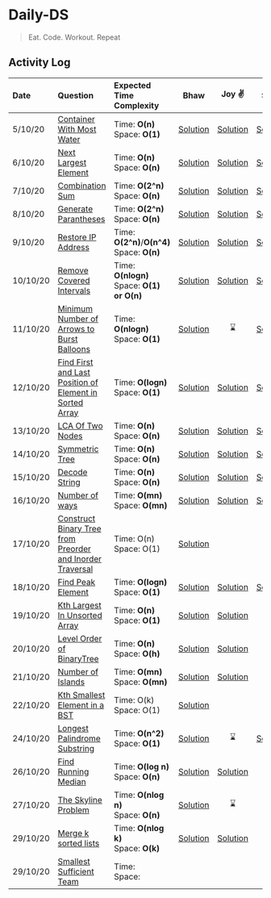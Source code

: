 # Daily-DS

> Eat. Code. Workout. Repeat

## Activity Log

| Date |Question| Expected Time Complexity| Bhaw | Joy :v: | Shub | Akash
| :--- |:---    |:--- |:---:  |:---: |:---: | :---:
|5/10/20 | [Container With Most Water ](https://leetcode.com/problems/container-with-most-water/)     | Time: **O(n)** <br /> Space: **O(1)** | [Solution](Java/src/main/java/com/bhawna/solutions/ContainerWithMostWater.java) | [Solution](Java/src/main/java/com/joydeep/solutions/ContainerWithMostWater.java) | [Solution](https://github.com/joydeep15/Daily-DS/blob/main/C++/Shubham/05.10.2020%20-%20Container%20With%20Most%20Water.cpp) | [Solution](Java/src/main/java/com/akash/solutions/ContainerWithMostWater.java)
|6/10/20 | [Next Largest Element ](https://leetcode.com/problems/next-greater-element-ii/)     | Time: **O(n)** <br /> Space: **O(n)** |[Solution](/Java/src/main/java/com/bhawna/solutions/NextGreaterElement.java) | [Solution](/Java/src/main/java/com/joydeep/solutions/NextGreaterElement.java)| [Solution](/Java/src/main/java/com/shubham/solutions/NextLargerElement.java)
|7/10/20 | [Combination Sum ](https://leetcode.com/problems/combination-sum)     | Time: **O(2^n)** <br /> Space: **O(n)** | [Solution](Java/src/main/java/com/bhawna/solutions/CombinationSum.java) | [Solution](/Java/src/main/java/com/joydeep/solutions/CombinationSum.java)| [Solution](https://github.com/joydeep15/Daily-DS/blob/main/C++/Shubham/07.10.2020%20-%20Combination%20Sum.cpp)
|8/10/20 | [Generate Parantheses ](https://leetcode.com/problems/generate-parentheses/)     | Time: **O(2^n)** <br /> Space: **O(n)** | [Solution](Java/src/main/java/com/bhawna/solutions/GenerateParanthesis.java) | [Solution](/Java/src/main/java/com/joydeep/solutions/GenerateParenthesis.java) | [Solution](/Java/src/main/java/com/shubham/solutions/GenerateParenthesis.java)
|9/10/20 | [Restore IP Address ](https://leetcode.com/problems/restore-ip-addresses/)     | Time: **O(2^n)**/**O(n^4)** <br /> Space: **O(n)**  |[Solution](Java/src/main/java/com/bhawna/solutions/RestoreIP.java) | [Solution](Java/src/main/java/com/joydeep/solutions/ResolveIP.java) | [Solution](https://github.com/joydeep15/Daily-DS/blob/main/C++/Shubham/09.10.2020%20-%20Generate%20All%20IP%20Addresses.cpp)
|10/10/20 | [Remove Covered Intervals ](https://leetcode.com/problems/remove-covered-intervals/)     | Time: **O(nlogn)** <br /> Space: **O(1) or O(n)** | [Solution](Java/src/main/java/com/bhawna/solutions/RemoveCoveredIntervals.java ) | [Solution](Java/src/main/java/com/joydeep/solutions/CoveredIntervals.java ) | [Solution](/Java/src/main/java/com/shubham/solutions/RemoveCoveredIntervals.java)
|11/10/20 | [Minimum Number of Arrows to Burst Balloons ](https://leetcode.com/problems/minimum-number-of-arrows-to-burst-balloons/) | Time: **O(nlogn)** <br /> Space: **O(1)** | [Solution](Java/src/main/java/com/bhawna/solutions/MinimumArrows.java ) | :hourglass: | [Solution](https://github.com/joydeep15/Daily-DS/blob/main/C++/Shubham/11.10.2020%20-%20Minimum%20Number%20of%20Arrows%20to%20Burst%20Balloons.cpp) | [Solution](Java/src/main/java/com/akash/solutions/MinArrowToBurstBalloons.java)
|12/10/20 | [Find First and Last Position of Element in Sorted Array](https://leetcode.com/problems/find-first-and-last-position-of-element-in-sorted-array/) | Time: **O(logn)** <br /> Space: **O(1)** | [Solution](Java/src/main/java/com/bhawna/solutions/FirstAndLastPos.java) | [Solution](/Java/src/main/java/com/joydeep/solutions/FirstLast.java) | [Solution](/Java/src/main/java/com/shubham/solutions/FirstAndLastPos.java) | :hourglass:
|13/10/20 | [LCA Of Two Nodes](https://leetcode.com/problems/lowest-common-ancestor-of-a-binary-tree/) | Time: **O(n)** <br /> Space: **O(n)** | [Solution](Java/src/main/java/com/bhawna/solutions/LCA_BinaryTree.java) | [Solution](/Java/src/main/java/com/joydeep/solutions/LCA.java) | [Solution](https://github.com/joydeep15/Daily-DS/blob/main/C++/Shubham/13.10.2020%20-%20LCA.cpp) | [Solution](/Java/src/main/java/com/akash/solutions/LCA.java)
|14/10/20 | [Symmetric Tree](https://leetcode.com/problems/symmetric-tree/) |  Time: **O(n)** <br /> Space: **O(n)**  | [Solution](Java/src/main/java/com/bhawna/solutions/IsSymmentricTree.java) | [Solution](Java/src/main/java/com/joydeep/solutions/SymmetricTree.java) | [Solution](/Java/src/main/java/com/shubham/solutions/SymmetricTree.java) | [Solution](/Java/src/main/java/com/akash/solutions/SymmetricTree.java)
|15/10/20 |[Decode String](https://leetcode.com/problems/decode-ways/)|Time: **O(n)** <br /> Space: **O(n)** | [Solution](Java/src/main/java/com/bhawna/solutions/DecodeWays.java)| [Solution](Java/src/main/java/com/joydeep/solutions/DecodeWays.java) |  [Solution](https://github.com/joydeep15/Daily-DS/blob/main/C++/Shubham/15.10.2020%20-%20Decode%20String.cpp)|[Solution](/Java/src/main/java/com/akash/solutions/DecodeString.java)
|16/10/20 |[Number of ways](https://leetcode.com/problems/unique-paths/)|Time: **O(mn)** <br /> Space: **O(mn)** | [Solution](Java/src/main/java/com/bhawna/solutions/NumWays.java)| [Solution](Java/src/main/java/com/joydeep/solutions/UniqueWays.java) |  [Solution](Java/src/main/java/com/shubham/solutions/UniquePaths.java)|[Solution](Java/src/main/java/com/akash/solutions/UniquePaths.java)
|17/10/20 |[Construct Binary Tree from Preorder and Inorder Traversal](https://leetcode.com/explore/interview/card/top-interview-questions-medium/108/trees-and-graphs/788/)|Time: O(n)  <br /> Space: O(1)  | [Solution](Java/src/main/java/com/bhawna/solutions/BTFromPreorderAndInorder.java) |  |  
|18/10/20 |[Find Peak Element](https://leetcode.com/explore/interview/card/top-interview-questions-medium/110/sorting-and-searching/801/)|Time: **O(logn)**  <br /> Space: **O(1)** | [Solution](Java/src/main/java/com/bhawna/solutions/PeakElement.java)| [Solution](Java/src/main/java/com/bhawna/solutions/PeakElement.java) |  [Solution](Java/src/main/java/com/shubham/solutions/FindPeakElement.java)|:hourglass:
|19/10/20 |[Kth Largest In Unsorted Array](https://leetcode.com/problems/kth-largest-element-in-an-array/)|Time: **O(n)**  <br /> Space: **O(1)** | [Solution](Java/src/main/java/com/bhawna/solutions/KthLargestInArray.java)| [Solution](Java/src/main/java/com/joydeep/solutions/KthLargest.java)|  :hourglass:|:hourglass:
|20/10/20 |[Level Order of BinaryTree](https://leetcode.com/problems/binary-tree-level-order-traversal/)|Time: **O(n)**  <br /> Space: **O(h)** | [Solution](Java/src/main/java/com/bhawna/solutions/LevelOrder.java)|[Solution](Java/src/main/java/com/joydeep/solutions/LevelOrder.java)|  :hourglass:|:hourglass:
|21/10/20 |[Number of Islands](https://leetcode.com/explore/interview/card/top-interview-questions-medium/108/trees-and-graphs/792/)| Time: **O(mn)**  <br /> Space: **O(mn)** |[Solution](Java/src/main/java/com/bhawna/solutions/NumIslands.java) | [Solution](Java/src/main/java/com/joydeep/solutions/NumIslands.java)
|22/10/20 |[Kth Smallest Element in a BST](https://leetcode.com/explore/interview/card/top-interview-questions-medium/108/trees-and-graphs/790/)|Time: O(k)  <br /> Space: O(1) | [Solution](Java/src/main/java/com/bhawna/solutions/kthSmallestInBST.java)|  |
|24/10/20 |[Longest Palindrome Substring](https://leetcode.com/problems/longest-palindromic-substring/)|Time: **O(n^2)**  <br /> Space: **O(1)** | [Solution](Java/src/main/java/com/bhawna/solutions/LongestPalindrome.java) | :hourglass: | [Solution](Java/src/main/java/com/shubham/solutions/LongestPalindromicSubstring.java)| :hourglass:
|26/10/20 |[Find Running Median](https://leetcode.com/problems/find-median-from-data-stream/)| Time: **O(log n)** <br /> Space: **O(n)** | [Solution](Java/src/main/java/com/bhawna/solutions/MedianFinder.java) | [Solution](Java/src/main/java/com/joydeep/solutions/FindRunningMedian.java) | :hourglass: | [Solution](Java/src/main/java/com/akash/solutions/StreamMedian.java) |
|27/10/20 |[The Skyline Problem](https://leetcode.com/problems/the-skyline-problem/)| Time: **O(nlog n)** <br /> Space: **O(n)** | [Solution](Java/src/main/java/com/bhawna/solutions/Skyline.java) | :hourglass: | :hourglass: | :hourglass: |
|29/10/20 |[Merge k sorted lists](https://leetcode.com/problems/merge-k-sorted-lists/)| Time: **O(nlog k)** <br /> Space: **O(k)** | [Solution](Java/src/main/java/com/bhawna/solutions/MergeKSortedLists.java) |[Solution](Java/src/main/java/com/joydeep/solutions/MergeKSortedLL.java)| :hourglass: | :hourglass: |
|29/10/20 |[Smallest Sufficient Team](https://leetcode.com/problems/smallest-sufficient-team/)| Time:  <br /> Space:  |||||


